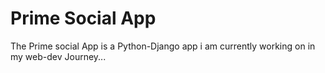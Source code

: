 # Prime Social App

The Prime social App is a Python-Django app i am currently working on in my web-dev Journey...
